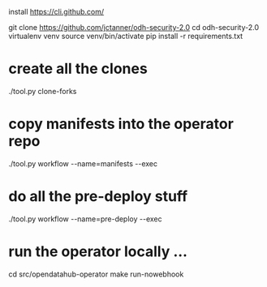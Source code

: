 install https://cli.github.com/

git clone https://github.com/jctanner/odh-security-2.0
cd odh-security-2.0
virtualenv venv
source venv/bin/activate
pip install -r requirements.txt

# create all the clones
./tool.py clone-forks

# copy manifests into the operator repo
./tool.py workflow --name=manifests --exec

# do all the pre-deploy stuff
./tool.py workflow --name=pre-deploy --exec

# run the operator locally ...
cd src/opendatahub-operator
make run-nowebhook
